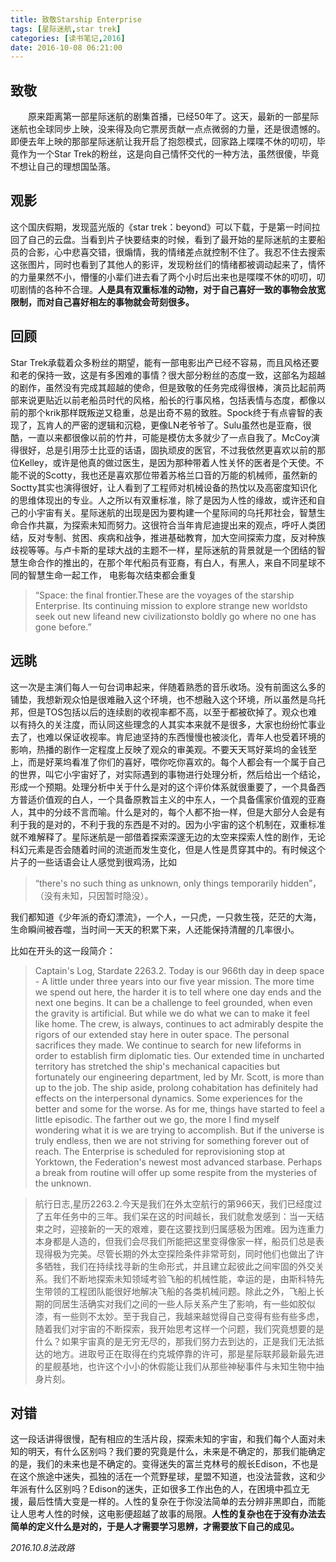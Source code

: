 ```yaml
---
title: 致敬Starship Enterprise
tags: [星际迷航,star trek]
categories: [读书笔记,2016]
date: 2016-10-08 06:21:00 
---
```


## 致敬
&emsp;&emsp;原来距离第一部星际迷航的剧集首播，已经50年了。这天，最新的一部星际迷航也全球同步上映，没来得及向它票房贡献一点点微弱的力量，还是很遗憾的。即便去年上映的那部星际迷航让我开启了抱怨模式，回家路上喋喋不休的叨叨，毕竟作为一个Star Trek的粉丝，这是向自己情怀交代的一种方法，虽然很傻，毕竟不想让自己的理想国坠落。

## 观影
这个国庆假期，发现蓝光版的《star trek：beyond》可以下载，于是第一时间拉回了自己的云盘。当看到片子快要结束的时候，看到了最开始的星际迷航的主要船员的合影，心中悲喜交错，很煽情，我的情绪差点就控制不住了。我忍不住去搜索这张图片，同时也看到了其他人的影评，发现粉丝们的情绪都被调动起来了，情怀的力量果然不小，懵懂的小辈们进去看了两个小时后出来也是喋喋不休的叨叨，叨叨剧情的各种不合理。**人是具有双重标准的动物，对于自己喜好一致的事物会放宽限制，而对自己喜好相左的事物就会苛刻很多。**

<!-- more -->

## 回顾
Star Trek承载着众多粉丝的期望，能有一部电影出产已经不容易，而且风格还要和老的保持一致，这是有多困难的事情？很大部分粉丝的态度一致，这部名为超越的剧作，虽然没有完成其超越的使命，但是致敬的任务完成得很棒，演员比起前两部来说更贴近以前老船员时代的风格，船长的行事风格，包括表情与态度，都像以前的那个krik那样既叛逆又稳重，总是出奇不易的致胜。Spock终于有点睿智的表现了，瓦肯人的严密的逻辑和沉稳，更像LN老爷爷了。Sulu虽然也是亚裔，很酷，一直以来都很像以前的竹井，可能是模仿太多就少了一点自我了。McCoy演得很好，总是引用莎士比亚的话语，固执顽皮的医官，不过我依然更喜欢以前的那位Kelley，或许是他真的做过医生，是因为那种带着人性关怀的医者是个天使。不能不说的Scotty，我也还是喜欢那位带着苏格兰口音的万能的机械师，虽然新的Soctty其实也演得很好，让人看到了工程师对机械设备的热忱以及高密度知识化的思维体现出的专业。人之所以有双重标准，除了是因为人性的缘故，或许还和自己的小宇宙有关。星际迷航的出现是因为要构建一个星际间的乌托邦社会，智慧生命合作共赢，为探索未知而努力。这很符合当年肯尼迪提出来的观点，呼吁人类团结，反对专制、贫困、疾病和战争，推进基础教育，加大空间探索力度，反对种族歧视等等。与卢卡斯的星球大战的主题不一样，星际迷航的背景就是一个团结的智慧生命合作的推出的，在那个年代船员有亚裔，有白人，有黑人，来自不同星球不同的智慧生命一起工作， 电影每次结束都会重复

>“Space: the final frontier.These are the voyages of the starship Enterprise. Its continuing mission to explore strange new worldsto seek out new lifeand new civilizationsto boldly go where no one has gone before.”

## 远眺
这一次是主演们每人一句台词串起来，伴随着熟悉的音乐收场。没有前面这么多的铺垫，我想新观众怕是很难融入这个环境，也不想融入这个环境，所以虽然是乌托邦，但是TOS包括以后的连续剧的收视率都不高，以至于都被砍掉了。观众也难以有持久的关注度，而认同这些理念的人其实本来就不是很多，大家也纷纷忙事业去了，也难以保证收视率。肯尼迪坚持的东西慢慢也被淡化，青年人也受着环境的影响，热播的剧作一定程度上反映了观众的审美观。不要天天骂好莱坞的金钱至上，而是好莱坞看准了你们的喜好，喂你吃你喜欢的。每个人都会有一个属于自己的世界，叫它小宇宙好了，对实际遇到的事物进行处理分析，然后给出一个结论，形成一个预期。处理分析中关于什么是对的这个评价体系就很重要了，一个具备西方普适价值观的白人，一个具备原教旨主义的中东人，一个具备儒家价值观的亚裔人，其中的分歧不言而喻。什么是对的，每个人都不抬一样，但是大部分人会是有利于我的是对的，不利于我的东西是不对的。因为小宇宙的这个机制在，双重标准就不难解释了。星际迷航是一部借着探索深邃无边的太空来探索人性的剧作，无论科幻元素是否会随着时间的流逝而发生变化，但是人性是贯穿其中的。有时候这个片子的一些话语会让人感觉到很鸡汤，比如
>“there's no such thing as unknown, only things temporarily hidden”，（没有未知，只因暂时隐没）。

我们都知道《少年派的奇幻漂流》，一个人，一只虎，一只救生筏，茫茫的大海，生命瞬间被吞噬，当时间一天天的积累下来，人还能保持清醒的几率很小。

比如在开头的这一段简介：
>Captain's Log, Stardate 2263.2. Today is our 966th day in deep space - A little under three years into our five year mission. The more time we spend out here, the harder it is to tell where one day ends and the next one begins. It can be a challenge to feel grounded, when even the gravity is artificial. But while we do what we can to make it feel like home. The crew, is always, continues to act admirably despite the rigors of our extended stay here in outer space. The personal sacrifices they made. We continue to search for new lifeforms in order to establish firm diplomatic ties. Our extended time in uncharted territory has stretched the ship's mechanical capacities but fortunately our engineering department, led by Mr. Scott, is more than up to the job. The ship aside, prolong cohabitation has definitely had effects on the interpersonal dynamics. Some experiences for the better and some for the worse. As for me, things have started to feel a little episodic. The farther out we go, the more I find myself wondering what it is we are trying to accomplish. But if the universe is truly endless, then we are not striving for something forever out of reach. The Enterprise is scheduled for reprovisioning stop at Yorktown, the Federation's newest most advanced starbase. Perhaps a break from routine will offer up some respite from the mysteries of the unknown.

>航行日志,星历2263.2.今天是我们在外太空航行的第966天，我们已经度过了五年任务中的三年。我们呆在这的时间越长，我们就愈发感到：当一天结束之时，迎接新的一天的艰难，要在这要找到归属感极为困难。因为连重力本身都是人造的，但我们会尽我们所能把这里变得像家一样，船员们总是表现得极为完美。尽管长期的外太空探险条件非常苛刻，同时他们也做出了许多牺牲，我们在持续找寻新的生命形式，并且建立起彼此之间牢固的外交关系。我们不断地探索未知领域考验飞船的机械性能，幸运的是，由斯科特先生带领的工程团队能很好地解决飞船的各类机械问题。除此之外，飞船上长期的同居生活确实对我们之间的一些人际关系产生了影响，有一些如胶似漆，有一些则不太妙。至于我自己，我越来越觉得自己变得有些有些多虑，随着我们对宇宙的不断探索，我开始思考这样一个问题，我们究竟想要的是什么？如果宇宙真的是无穷无尽的，那我们努力去到达的，正是我们无法抵达的地方。进取号正在取得在约克城停靠的许可，那是星际联邦最新最先进的星舰基地，也许这个小小的休假能让我们从那些神秘事件与未知生物中抽身片刻。

## 对错
这一段话讲得很慢，配有相应的生活片段，探索未知的宇宙，和我们每个人面对未知的明天，有什么区别吗？我们要的究竟是什么，未来是不确定的，那我们能确定的是，我们的未来也是不确定的。变得迷失的富兰克林号的舰长Edison，不也是在这个旅途中迷失，孤独的活在一个荒野星球，星盟不知道，也没法营救，这和少年派有什么区别吗？Edison的迷失，正如很多工作出色的人，在困境中孤立无援，最后性情大变是一样的。人性的复杂在于你没法简单的去分辨非黑即白，而能让人思考人性的时候，这电影便超越了故事的局限。**人性的复杂也在于没有办法去简单的定义什么是对的，于是人才需要学习思辨，才需要放下自己的成见。**

*2016.10.8法政路*